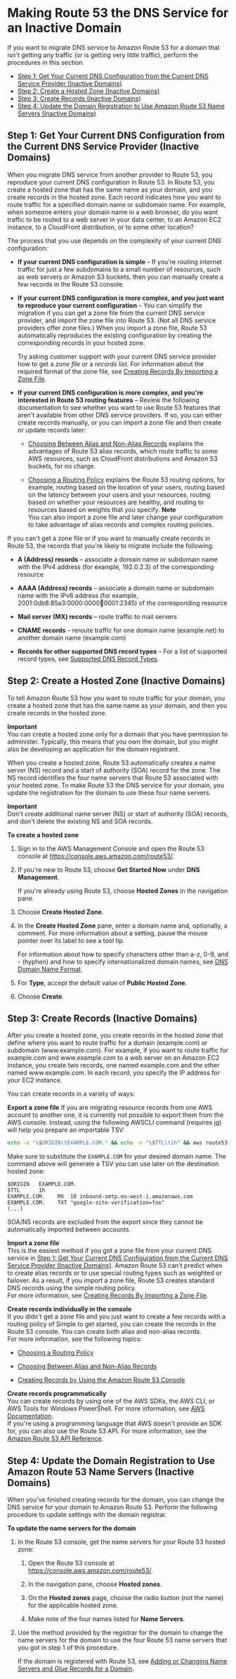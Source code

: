 # Making Route 53 the DNS Service for an Inactive Domain<a name="migrate-dns-domain-inactive"></a>

If you want to migrate DNS service to Amazon Route 53 for a domain that isn't getting any traffic \(or is getting very little traffic\), perform the procedures in this section\.


+ [Step 1: Get Your Current DNS Configuration from the Current DNS Service Provider \(Inactive Domains\)](#migrate-dns-get-zone-file-domain-inactive)
+ [Step 2: Create a Hosted Zone \(Inactive Domains\)](#migrate-dns-create-hosted-zone-domain-inactive)
+ [Step 3: Create Records \(Inactive Domains\)](#migrate-dns-create-records-domain-inactive)
+ [Step 4: Update the Domain Registration to Use Amazon Route 53 Name Servers \(Inactive Domains\)](#migrate-dns-update-domain-inactive)

## Step 1: Get Your Current DNS Configuration from the Current DNS Service Provider \(Inactive Domains\)<a name="migrate-dns-get-zone-file-domain-inactive"></a>

When you migrate DNS service from another provider to Route 53, you reproduce your current DNS configuration in Route 53\. In Route 53, you create a hosted zone that has the same name as your domain, and you create records in the hosted zone\. Each record indicates how you want to route traffic for a specified domain name or subdomain name\. For example, when someone enters your domain name in a web browser, do you want traffic to be routed to a web server in your data center, to an Amazon EC2 instance, to a CloudFront distribution, or to some other location?

The process that you use depends on the complexity of your current DNS configuration:

+ **If your current DNS configuration is simple** – If you're routing internet traffic for just a few subdomains to a small number of resources, such as web servers or Amazon S3 buckets, then you can manually create a few records in the Route 53 console\.

+ **If your current DNS configuration is more complex, and you just want to reproduce your current configuration** – You can simplify the migration if you can get a zone file from the current DNS service provider, and import the zone file into Route 53\. \(Not all DNS service providers offer zone files\.\) When you import a zone file, Route 53 automatically reproduces the existing configuration by creating the corresponding records in your hosted zone\.

  Try asking customer support with your current DNS service provider how to get a *zone file* or a *records list*\. For information about the required format of the zone file, see [Creating Records By Importing a Zone File](resource-record-sets-creating-import.md)\.

+ **If your current DNS configuration is more complex, and you're interested in Route 53 routing features** – Review the following documentation to see whether you want to use Route 53 features that aren't available from other DNS service providers\. If so, you can either create records manually, or you can import a zone file and then create or update records later:

  + [Choosing Between Alias and Non\-Alias Records](resource-record-sets-choosing-alias-non-alias.md) explains the advantages of Route 53 alias records, which route traffic to some AWS resources, such as CloudFront distributions and Amazon S3 buckets, for no charge\.

  + [Choosing a Routing Policy](routing-policy.md) explains the Route 53 routing options, for example, routing based on the location of your users, routing based on the latency between your users and your resources, routing based on whether your resources are healthy, and routing to resources based on weights that you specify\.
**Note**  
You can also import a zone file and later change your configuration to take advantage of alias records and complex routing policies\.

If you can't get a zone file or if you want to manually create records in Route 53, the records that you're likely to migrate include the following:

+ **A \(Address\) records** – associate a domain name or subdomain name with the IPv4 address \(for example, 192\.0\.2\.3\) of the corresponding resource

+ **AAAA \(Address\) records** – associate a domain name or subdomain name with the IPv6 address \(for example, 2001:0db8:85a3:0000:0000:abcd:0001:2345\) of the corresponding resource

+ **Mail server \(MX\) records** – route traffic to mail servers

+ **CNAME records** – reroute traffic for one domain name \(example\.net\) to another domain name \(example\.com\)

+ **Records for other supported DNS record types** – For a list of supported record types, see [Supported DNS Record Types](ResourceRecordTypes.md)\.

## Step 2: Create a Hosted Zone \(Inactive Domains\)<a name="migrate-dns-create-hosted-zone-domain-inactive"></a>

To tell Amazon Route 53 how you want to route traffic for your domain, you create a hosted zone that has the same name as your domain, and then you create records in the hosted zone\. 

**Important**  
You can create a hosted zone only for a domain that you have permission to administer\. Typically, this means that you own the domain, but you might also be developing an application for the domain registrant\.

When you create a hosted zone, Route 53 automatically creates a name server \(NS\) record and a start of authority \(SOA\) record for the zone\. The NS record identifies the four name servers that Route 53 associated with your hosted zone\. To make Route 53 the DNS service for your domain, you update the registration for the domain to use these four name servers\. 

**Important**  
Don't create additional name server \(NS\) or start of authority \(SOA\) records, and don't delete the existing NS and SOA records\. 

**To create a hosted zone**

1. Sign in to the AWS Management Console and open the Route 53 console at [https://console\.aws\.amazon\.com/route53/](https://console.aws.amazon.com/route53/)\.

1. If you're new to Route 53, choose **Get Started Now** under **DNS Management**\.

   If you're already using Route 53, choose **Hosted Zones** in the navigation pane\.

1. Choose **Create Hosted Zone**\.

1. In the **Create Hosted Zone** pane, enter a domain name and, optionally, a comment\. For more information about a setting, pause the mouse pointer over its label to see a tool tip\.

   For information about how to specify characters other than a\-z, 0\-9, and \- \(hyphen\) and how to specify internationalized domain names, see [DNS Domain Name Format](DomainNameFormat.md)\.

1. For **Type**, accept the default value of **Public Hosted Zone**\.

1. Choose **Create**\.

## Step 3: Create Records \(Inactive Domains\)<a name="migrate-dns-create-records-domain-inactive"></a>

After you create a hosted zone, you create records in the hosted zone that define where you want to route traffic for a domain \(example\.com\) or subdomain \(www\.example\.com\)\. For example, if you want to route traffic for example\.com and www\.example\.com to a web server on an Amazon EC2 instance, you create two records, one named example\.com and the other named www\.example\.com\. In each record, you specify the IP address for your EC2 instance\.

You can create records in a variety of ways:

**Export a zone file**
If you are migrating resource records from one AWS account to another one, it is currently not possible to export them from the AWS console. Instead, using the following AWSCLI command (requires [jq](https://stedolan.github.io/jq/)) will help you prepare an importable TSV:

```bash
echo -e "\$ORIGIN\tEXAMPLE.COM." && echo -e "\$TTL\t1h" && aws route53 list-resource-record-sets --hosted-zone-id Z1EEXAMPLE9SF3 | jq -r '.ResourceRecordSets[] | [.Name, .Type, .ResourceRecords[0].Value] | join("\t")' - | grep -vE "NS|SOA"
```

Make sure to substitute the `EXAMPLE.COM` for your desired domain name. The command above will generate a TSV you can use later on the destination hosted zone:

```
$ORIGIN   EXAMPLE.COM.
$TTL      1h
EXAMPLE.COM.	MX	10 inbound-smtp.eu-west-1.amazonaws.com
EXAMPLE.COM.	TXT	"google-site-verification=foo"
(...)
```

SOA/NS records are excluded from the export since they cannot be automatically imported between accounts.

**Import a zone file**  
This is the easiest method if you got a zone file from your current DNS service in [Step 1: Get Your Current DNS Configuration from the Current DNS Service Provider \(Inactive Domains\)](#migrate-dns-get-zone-file-domain-inactive)\. Amazon Route 53 can't predict when to create alias records or to use special routing types such as weighted or failover\. As a result, if you import a zone file, Route 53 creates standard DNS records using the simple routing policy\.  
For more information, see [Creating Records By Importing a Zone File](resource-record-sets-creating-import.md)\.

**Create records individually in the console**  
If you didn't get a zone file and you just want to create a few records with a routing policy of Simple to get started, you can create the records in the Route 53 console\. You can create both alias and non\-alias records\.  
For more information, see the following topics:  

+ [Choosing a Routing Policy](routing-policy.md)

+ [Choosing Between Alias and Non\-Alias Records](resource-record-sets-choosing-alias-non-alias.md)

+ [Creating Records by Using the Amazon Route 53 Console](resource-record-sets-creating.md)

**Create records programmatically**  
You can create records by using one of the AWS SDKs, the AWS CLI, or AWS Tools for Windows PowerShell\. For more information, see [AWS Documentation](http://docs.aws.amazon.com/)\.  
If you're using a programming language that AWS doesn't provide an SDK for, you can also use the Route 53 API\. For more information, see the [Amazon Route 53 API Reference](http://docs.aws.amazon.com/Route53/latest/APIReference/)\.

## Step 4: Update the Domain Registration to Use Amazon Route 53 Name Servers \(Inactive Domains\)<a name="migrate-dns-update-domain-inactive"></a>

When you've finished creating records for the domain, you can change the DNS service for your domain to Amazon Route 53\. Perform the following procedure to update settings with the domain registrar\.

**To update the name servers for the domain**

1. In the Route 53 console, get the name servers for your Route 53 hosted zone:

   1. Open the Route 53 console at [https://console\.aws\.amazon\.com/route53/](https://console.aws.amazon.com/route53/)\.

   1. In the navigation pane, choose **Hosted zones**\.

   1. On the **Hosted zones** page, choose the radio button \(not the name\) for the applicable hosted zone\.

   1. Make note of the four names listed for **Name Servers**\.

1. Use the method provided by the registrar for the domain to change the name servers for the domain to use the four Route 53 name servers that you got in step 1 of this procedure\.

   If the domain is registered with Route 53, see [Adding or Changing Name Servers and Glue Records for a Domain](domain-name-servers-glue-records.md)\.
